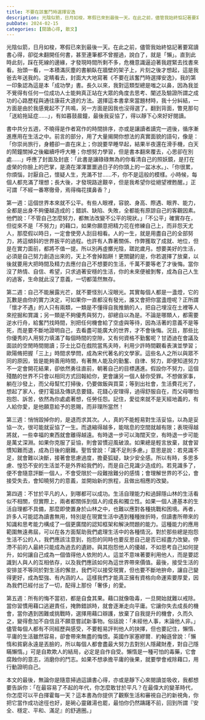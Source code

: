 ```yaml
---
title: 不要在該奮鬥時選擇安逸
description: 光陰似箭，日月如梭，寒假已來到最後一天。在此之前，儘管我始終惦記著要寫讀書心得，卻從未翻開任何書，甚至連筆都不曾握過，說白了，就是「懶」。直到此時此刻，踩在死線的邊緣，才發現時間所剩不多，危機意識逼迫……
pubDate: 2024-02-15
categories: [閱讀心得, 散文]
---
```


<!--author: 老楊的貓頭鷹-->

光陰似箭，日月如梭，寒假已來到最後一天。在此之前，儘管我始終惦記著要寫讀書心得，卻從未翻開任何書，甚至連筆都不曾握過，說白了，就是「懶」。直到此時此刻，踩在死線的邊緣，才發現時間所剩不多，危機意識逼迫著我趕緊去找書來看。抬頭一看，一本積滿灰塵的書躺臥在牆壁的架子上，片刻之後才想起，這是我爸去年送我的。定睛看去，封面大大地寫著《不要在該奮鬥時選擇安逸》，我的第一印象認為這是本「成功學」書。長久以來，我對這類型總是嗤之以鼻，因為我並不覺得有任何一位成功人士能夠真正站在大眾的角度去思考、闡述及驗證所謂之成功的心路歷程與通往康莊大道的方法。選擇這本書拿來當題材時，我十分糾結，一方面是由於我感覺起不了共鳴，另一方面是因我也沒得選了。翻到背面，瞥見那句「送給拖延症……」，有如暮鼓晨鐘，最後我妥協了，得以靜下心來好好閱讀。

書中共分五週，不曉得是作者寫作的時間排序，亦或是讓讀者讀完一週後，循序漸進應用在生活之中。前言的部分，用了大量揭開你想法的真實面貌的語句，像是：「你崇尚旅行，身體卻一直在床上；你說要早睡早起，結果半夜還在滑手機，白天的鬧鐘關掉之後繼續呼呼大睡；你想努力學習，但是書本翻來覆去，心思卻在別處……」呼應了封面及封底：「此書是讓碌碌無為的你看清自己的照妖鏡，是打在虛榮的你臉上的巴掌，是澆在渾渾噩噩過日子的你頭上的一盆冰水。」、「你很累，你煩惱，討厭自己，懷疑人生，充滿不甘……不，你不是這般的模樣。小時候，每個人都充滿了理想；長大後，才發現路途艱辛，但是我希望你從絕望裡甦醒。」正可謂「不經一番寒徹骨，焉得梅花撲鼻香？」

第一週：這個世界本來就不公平。有些人眼裡，容貌、身高、際遇、眼界、能力，全都是出身不夠優越造成的；錯誤、缺陷、失敗，全都能有原諒自己的客觀因素。他們說：「不管自己怎麼努力，都無法改變不公平的現狀。」「不公平」確實存在，但從來不是「不努力」的藉口，如果你願意把精力花在修練自己上，而非怨天尤人，那麼假以時日，一定會使旁人刮目相看。人的一生，就是用盡自己的全部努力，將這傾斜的世界扳平的過程。也許有人靠著關係、作弊獲取了成就、地位，但是在實力面前，都將不值一提。所以別再虛擲光陰，蹉跎歲月。想要美好的生活，必須是自己努力創造出來的，天上不會掉餡餅！更關鍵的是，你若選擇了放棄，以後就要用大把時間及精力去應付自己不想要的生活，千萬不要等老了才後悔。當你沒了熱情、自信、希望，只求過著安穩的生活，你的未來便被剝奪，成為自己人生的過客，生命就此沒了意義，一切都蕩然無存。

第二週：自己不能展露光芒，就不要怪別人沒眼光。其實每個人都是一盞燈，它的瓦數是由你的實力決定，可如果你一直都沒有發光，誰又會把你當盞燈呢？正所謂「懷才不遇」的人只有兩類，一類是不懂得自我推銷的人，把自己埋沒在土裡等人來挖掘和賞識；另一類是不夠優秀與努力，卻總自以為是。不論是哪類人，都需要逆水行舟，給奮鬥找時間，別把任何機會給了空虛與等待，因為活著的意義不是等死，而是要不斷地證明自己，去看盡可能廣大的世界，才不會後悔。況且，那些比你優秀的人用努力填滿了每個時間的空隙，又有何資格不勤奮呢？甘迺迪在會議及面談的空閒時間閱讀；莎士比亞在戲院當馬夫時，利用少許時間觀看表演並學習；歐陽脩把握「三上」時間求學問，成為宋代著名的文學家。這些名人之所以與眾不同的原因，皆是能夠善用時間，有著無人能及的勤奮、自律、努力，即便知道努力不一定會開花結果，卻依然勇往直前，朝著自己的目標邁進。假設你不努力，這個殘酷的世界不只會以相同方式回報給你，更會讓另一個人替你受罪。不想做家事，躺在沙發上，而父母幫忙打掃後，仍要做飯與買菜；等到出社會，生活費花光了，想起了家人，便打電話及傳訊息要錢。花錢心安理得，過得舒服自在，而父母哪怕抱怨、訴苦，依然為你處處著想，任勞任怨。記住，愛從來就不是天經地義的，有人給你愛，是他願意給予的恩賜，而非理所當然！

第三週：悄悄毀掉你的，是退而求其次。人，真的不能輕易對生活妥協，以為是妥協一次，很可能就妥協了一生。而退縮得越多，能喘息的空間就越有限；表現得越將就，一些幸福的東西就會離得越遠。有時退一步可以海闊天空，有時退一步可能是萬丈深淵。如果你克服了妥協，則會習慣迎風破浪。如果總是輕言放棄，就會習慣知難而退，成為日後的磨難。聖哲曾說：「識不足則多慮。」意思是說：若見識不足，就會難以決斷，接著會思慮過度，擔憂狐疑，缺少安全感。所以有時，多思多慮、惶恐不安的生活並不是外界給我們的，而是自己見識少造成的。若見識多了，便不會隨意評斷一個人，不會受限於一段難捨難分的感情；會理解世界的不公，會接受失去，會知曉努力的意義，並開始新的旅程，且做出相應的改變。

第四週：不甘於平凡的人，到哪都可以成功。生活自理能力和過歸隱山林的生活看似不相關，但實際上，兩者都關係到個人的成長和獨立性。如果一個人連基本的生活自理都不具備，那麼即使置身於山林之中，也難以應對各種挑戰和困境。再者，許多人可能認為讀書無用，特別是在現實生活中遇到種種挫折時，但讀書所帶來的知識和思考能力構成了一個更廣闊的認知框架和解決問題的能力。這種能力的應用範圍無遠弗屆，可以在各方面幫助我們處理生活中的各種情況。對於那些總是抱怨生活不公的人，我們應該注意到，抱怨的同時也要反思自己是否已經盡力改變。停滯不前的人最終只能成為過去的遺跡。與其抱怨他人的優越，不如思考自己如何提升，如何讓自己成為一個值得他人依附的人。這並不意味著要利用他人，而是要認識到人與人的互相依存，以及我們應該如何為這世界帶來價值。最後，接受生活的安排並不等同於對生活的懈怠，我們可以接受現實，但也要不斷地拚命，讓自己變得更好，成為堅強、有內涵的人。這樣我們才能真正擁有資格向命運索要厚愛，因為我們已經付出了一切，配得上那份「奢侈」的愛。

第五週：所有的悔不當初，都是自食其果。藉口就像吸毒，一旦開始就難以戒除。當你習慣用藉口逃避責任，掩飾錯誤時，就會逐漸走向平庸。它讓你失去成長的機會，當你遇到困難或挑戰時，選擇用藉口辯護，放棄了自我提升的機會，久而久之，變得愈加不自信且不願意嘗試新事物。俗話說：「未經他人事，末論他人非。」儘管每個人都有不同經歷與感受，不要輕易評判他人的抉擇，但也要記住，懶惰、平庸的生活雖然容易，卻會帶來無盡的悔恨。英國作家塞繆爾．約翰遜曾說：「懶惰和貧窮永遠是丟臉的，所以每個人都會盡最大努力去對別人隱藏財產，對自己隱瞞懶惰。」可是自欺欺人的結局，必定是自作自受。懶惰是一種可怕的毒藥，它會腐蝕你的意志，消磨你的鬥志。如果不想承擔平庸的後果，就要學會戒除藉口，用行動證明自己。

本文的最後，無論你是隨意掃過這讀書心得，亦或是靜下心來閱讀並吸收，我都想要告訴你：「在最容易了不起的年代，你怎麼敢甘於平凡？在最偉大的變革時代，你怎麼可以平白揮霍每一天？這本書為你提供了觀察生活和審視自己的新視角，你把它當作成功途徑也好，是碗心靈雞湯也罷，最怕你仍然躊躇不前，回到所謂『安全、穩定、平和、滿足』的舒適圈。」
